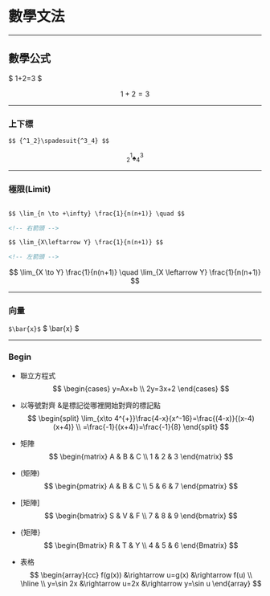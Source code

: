 # 數學文法

---

## 數學公式

$ 1+2=3 $
<!-- 小公式 -->

$$ 1+2=3 $$
<!-- 獨立公式 -->

---

### 上下標

```markdown
$$ {^1_2}\spadesuit{^3_4} $$ 
```

$$ {^1_2}\spadesuit{^3_4} $$

---

### 極限(Limit)

```markdown

$$ \lim_{n \to +\infty} \frac{1}{n(n+1)} \quad $$

<!-- 右箭頭 -->

$$ \lim_{X\leftarrow Y} \frac{1}{n(n+1)} $$ 

<!-- 左箭頭 -->

```

$$
\lim_{X \to Y} \frac{1}{n(n+1)} \quad
\lim_{X \leftarrow Y} \frac{1}{n(n+1)}
$$

---

### 向量

`$\bar{x}$`
$ \bar{x} $

---

### Begin

* 聯立方程式
$$
\begin{cases}
    y=Ax+b \\
    2y=3x+2
\end{cases}
$$

* 以等號對齊
&是標記從哪裡開始對齊的標記點
$$
\begin{split}
  \lim_{x\to 4^{+}}\frac{4-x}{x^-16}=\frac{(4-x)}{(x-4)(x+4)} \\
  =\frac{-1}{(x+4)}=\frac{-1}{8}
\end{split}
$$

* 矩陣
$$
\begin{matrix}
    A & B & C \\
    1 & 2 & 3
\end{matrix}
$$
* (矩陣)
$$
\begin{pmatrix}
    A & B & C \\
    5 & 6 & 7
\end{pmatrix}
$$
* [矩陣]
$$ 
\begin{bmatrix}
    S & V & F \\
    7 & 8 & 9
\end{bmatrix}
$$
* {矩陣}
$$
\begin{Bmatrix}
    R & T & Y \\
    4 & 5 & 6
\end{Bmatrix}
$$

* 表格
$$
\begin{array}{cc}
    f(g(x)) &\rightarrow u=g(x) &\rightarrow f(u) \\
    \hline \\
    y=\sin 2x &\rightarrow u=2x &\rightarrow y=\sin u
\end{array}
$$